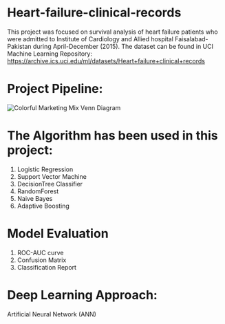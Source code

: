 # Heart-failure-clinical-records

This project was focused on survival analysis of heart failure patients who were admitted to Institute of Cardiology and Allied hospital Faisalabad-Pakistan during April-December (2015). The dataset can be found in UCI Machine Learning Repository: https://archive.ics.uci.edu/ml/datasets/Heart+failure+clinical+records 

# Project Pipeline:

![Colorful Marketing Mix Venn Diagram](https://user-images.githubusercontent.com/54431128/87174958-c8384e80-c2f9-11ea-8802-31a974bf9ede.png)


# The Algorithm has been used in this project:
1. Logistic Regression 
2. Support Vector Machine 
3. DecisionTree Classifier 
4. RandomForest 
5. Naive Bayes 
6. Adaptive Boosting

# Model Evaluation 
1.  ROC-AUC curve
2. Confusion Matrix
3. Classification Report

# Deep Learning Approach:
Artificial Neural Network (ANN)
